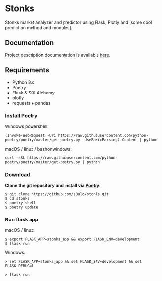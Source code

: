 # Stonks

Stonks market analyzer and predictor using Flask, Plotly and [some cool prediction method and modules].

## Documentation

Project description documentation is available [here](https://docs.google.com/document/d/1hyo6X5697rYHlifO1heI5EU1dFaANa5ReJGqzG-3EAg/).

## Requirements

- Python 3.x
- Poetry
- Flask & SQLAlchemy
- plotly
- requests + pandas

### Install [Poetry](https://python-poetry.org/)

Windows powershell:

```console
(Invoke-WebRequest -Uri https://raw.githubusercontent.com/python-poetry/poetry/master/get-poetry.py -UseBasicParsing).Content | python
```

macOS / linux / bashonwindows:

```console
curl -sSL https://raw.githubusercontent.com/python-poetry/poetry/master/get-poetry.py | python
```

### Download

**Clone the git repository and install via [Poetry](https://python-poetry.org/)**:

```console
$ git clone https://github.com/s0ulo/stonks.git
$ cd stonks
$ poetry shell
$ poetry update
```

### Run flask app

macOS / linux:

```console
$ export FLASK_APP=stonks_app && export FLASK_ENV=development
$ flask run
```

Windows:

```console
> set FLASK_APP=stonks_app && set FLASK_ENV=development && set FLASK_DEBUG=1

> flask run
```

